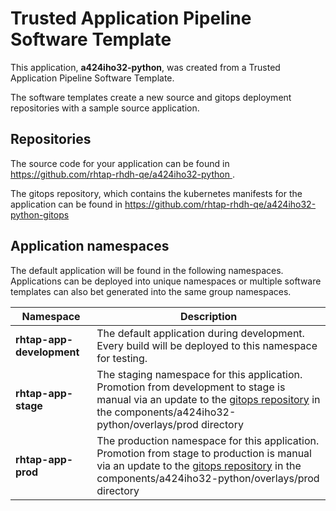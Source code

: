 # Trusted Application Pipeline Software Template

This application, **a424iho32-python**, was created from a Trusted Application Pipeline Software Template.

The software templates create a new source and gitops deployment repositories with a sample source application. 

## Repositories

The source code for your application can be found in [https://github.com/rhtap-rhdh-qe/a424iho32-python ](https://github.com/rhtap-rhdh-qe/a424iho32-python ).
 
The gitops repository, which contains the kubernetes manifests for the application can be found in 
[https://github.com/rhtap-rhdh-qe/a424iho32-python-gitops ](https://github.com/rhtap-rhdh-qe/a424iho32-python-gitops ) 

## Application namespaces 

The default application will be found in the following namespaces. Applications can be deployed into unique namespaces or multiple software templates can also bet generated into the same group namespaces.  

|  Namespace   |  Description   |  
| -------- | -------- |   
| **rhtap-app-development** | The default application during development. Every build will be deployed to this namespace for testing. | 
| **rhtap-app-stage** | The staging namespace for this application. Promotion from development to stage is manual via an update to the [gitops repository](https://github.com/rhtap-rhdh-qe/a424iho32-python-gitops ) in the components/a424iho32-python/overlays/prod directory |  
| **rhtap-app-prod** | The production namespace for this application. Promotion from stage to production is manual via an update to the [gitops repository](https://github.com/rhtap-rhdh-qe/a424iho32-python-gitops ) in the components/a424iho32-python/overlays/prod directory | 